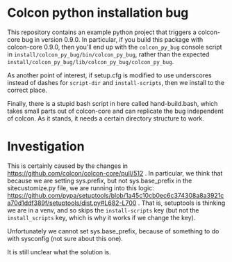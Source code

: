 Colcon python installation bug
==============================

This repository contains an example python project that triggers a colcon-core bug in version 0.9.0.
In particular, if you build this package with colcon-core 0.9.0, then you'll end up with the `colcon_py_bug` console script in `install/colcon_py_bug/bin/colcon_py_bug`, rather than the expected `install/colcon_py_bug/lib/colcon_py_bug/colcon_py_bug`.

As another point of interest, if setup.cfg is modified to use underscores instead of dashes for `script-dir` and `install-scripts`, then we install to the correct place.

Finally, there is a stupid bash script in here called hand-build.bash, which takes small parts out of colcon-core and can replicate the bug independent of colcon.
As it stands, it needs a certain directory structure to work.

Investigation
=============

This is certainly caused by the changes in https://github.com/colcon/colcon-core/pull/512 .
In particular, we think that because we are setting sys.prefix, but not sys.base_prefix in the
sitecustomize.py file, we are running into this logic: https://github.com/pypa/setuptools/blob/1a45c10cb0ec6c374308a8a3921ca70d1ddf389f/setuptools/dist.py#L682-L700 .
That is, setuptools is thinking we are in a venv, and so skips the `install-scripts` key (but not the `install_scripts` key, which is why it works if we change the key).

Unfortunately we cannot set sys.base_prefix, because of something to do with sysconfig (not sure about this one).

It is still unclear what the solution is.
